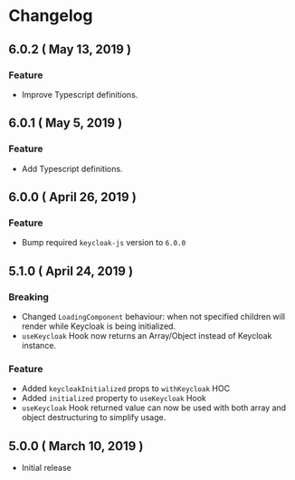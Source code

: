 # Changelog

## 6.0.2 ( May 13, 2019 )

### Feature

- Improve Typescript definitions.

## 6.0.1 ( May 5, 2019 )

### Feature

- Add Typescript definitions.

## 6.0.0 ( April 26, 2019 )

### Feature

- Bump required `keycloak-js` version to `6.0.0`

## 5.1.0 ( April 24, 2019 )

### Breaking

- Changed `LoadingComponent` behaviour: when not specified children will render while Keycloak is being initialized.
- `useKeycloak` Hook now returns an Array/Object instead of Keycloak instance.

### Feature

- Added `keycloakInitialized` props to `withKeycloak` HOC
- Added `initialized` property to `useKeycloak` Hook
- `useKeycloak` Hook returned value can now be used with both array and object destructuring to simplify usage.

## 5.0.0 ( March 10, 2019 )

- Initial release
